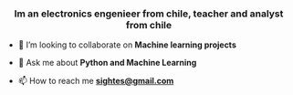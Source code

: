 
<h3 align="center">Im an electronics engenieer from chile, teacher and analyst from chile</h3>

- 👯 I’m looking to collaborate on **Machine learning projects**

- 💬 Ask me about **Python and Machine Learning**

- 📫 How to reach me **sightes@gmail.com**



